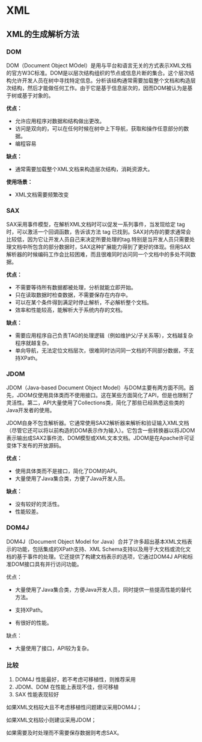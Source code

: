 # XML

## XML的生成解析方法

### DOM

DOM（Document Object MOdel）是用与平台和语言无关的方式表示XML文档的官方W3C标准。DOM是以层次结构组织的节点或信息片断的集合。这个层次结构允许开发人员在树中寻找特定信息。分析该结构通常需要加载整个文档和构造层次结构，然后才能做任何工作。由于它是基于信息层次的，因而DOM被认为是基于树或基于对象的。

**优点：**

- 允许应用程序对数据和结构做出更改。      
- 访问是双向的，可以在任何时候在树中上下导航，获取和操作任意部分的数据。
- 编程容易

**缺点：**

- 通常需要加载整个XML文档来构造层次结构，消耗资源大。

**使用场景：**

- XML文档需要频繁改变

### SAX

SAX采用事件模型，在解析XML文档时可以促发一系列事件，当发现给定 tag 时，可以激活一个回调函数，告诉该方法 tag 已找到。SAX对内存的要求通常会比较低，因为它让开发人员自己来决定所要处理的tag.特别是当开发人员只需要处理文档中所包含的部分数据时，SAX这种扩展能力得到了更好的体现。但用SAX解析器的时候编码工作会比较困难，而且很难同时访问同一个文档中的多处不同数据。

**优点：**

- 不需要等待所有数据都被处理，分析就能立即开始。
- 只在读取数据时检查数据，不需要保存在内存中。
- 可以在某个条件得到满足时停止解析，不必解析整个文档。
- 效率和性能较高，能解析大于系统内存的文档。

**缺点：**

- 需要应用程序自己负责TAG的处理逻辑（例如维护父/子关系等），文档越复杂程序就越复杂。    
- 单向导航，无法定位文档层次，很难同时访问同一文档的不同部分数据，不支持XPath。

### JDOM

JDOM（Java-based Document Object Model）与DOM主要有两方面不同。首先，JDOM仅使用具体类而不使用接口。这在某些方面简化了API，但是也限制了灵活性。第二，API大量使用了Collections类，简化了那些已经熟悉这些类的Java开发者的使用。

JDOM自身不包含解析器。它通常使用SAX2解析器来解析和验证输入XML文档（尽管它还可以将以前构造的DOM表示作为输入）。它包含一些转换器以将JDOM表示输出成SAX2事件流、DOM模型或XML文本文档。JDOM是在Apache许可证变体下发布的开放源码。

**优点：**

- 使用具体类而不是接口，简化了DOM的API。    
- 大量使用了Java集合类，方便了Java开发人员。

**缺点：**

- 没有较好的灵活性。     
- 性能较差。

### DOM4J

DOM4J（Document Object Model for Java）合并了许多超出基本XML文档表示的功能，包括集成的XPath支持、XML Schema支持以及用于大文档或流化文档的基于事件的处理。它还提供了构建文档表示的选项，它通过DOM4J API和标准DOM接口具有并行访问功能。

优点：

- 大量使用了Java集合类，方便Java开发人员，同时提供一些提高性能的替代方法。

- 支持XPath。

- 有很好的性能。

缺点：

- 大量使用了接口，API较为复杂。

### 比较

1. DOM4J 性能最好，若不考虑可移植性，则推荐采用
2. JDOM、DOM 在性能上表现不佳，但可移植
3. SAX 性能表现较好

如果XML文档较大且不考虑移植性问题建议采用DOM4J；

如果XML文档较小则建议采用JDOM；

如果需要及时处理而不需要保存数据则考虑SAX。